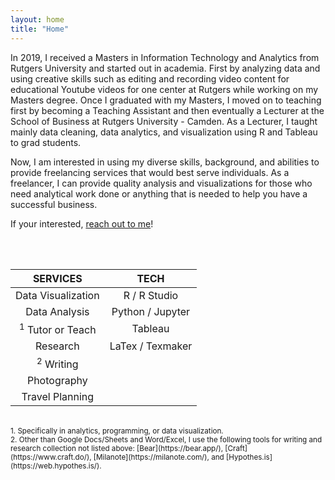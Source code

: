 ```yaml
---
layout: home
title: "Home"
---
```


In 2019, I received a Masters in Information Technology and Analytics from Rutgers University and started out in academia. First by analyzing data and using creative skills such as editing and recording video content for educational Youtube videos for one center at Rutgers while working on my Masters degree. Once I graduated with my Masters, I moved on to teaching first by becoming a Teaching Assistant and then eventually a Lecturer at the School of Business at Rutgers University - Camden. As a Lecturer, I taught mainly data cleaning, data analytics, and visualization using R and Tableau to grad students.  

Now, I am interested in using my diverse skills, background, and abilities to provide freelancing services that would best serve individuals. As a freelancer, I can provide quality analysis and visualizations for those who need analytical work done or anything that is needed to help you have a successful business.

If your interested, [reach out to me](mailto:akosar@fastmail.com)!


<br>
<br>


 SERVICES                                                   |  TECH         
:----------------------------------------------------------:| :-----------------:
  Data Visualization                                        |  R / R Studio     
  Data Analysis                                             |  Python / Jupyter  
  <sup>1</sup> Tutor or Teach                               |  Tableau          
  Research                                                  |    LaTex / Texmaker  
<sup>2</sup>  Writing                                       |      
  Photography                                               |         
  Travel Planning                                           |    

 <br>
 <sup> 1. Specifically in analytics, programming, or data visualization.</sup> <br>
 <sup> 2. Other than Google Docs/Sheets and Word/Excel, I use the following tools for writing and research collection not listed above: [Bear](https://bear.app/), [Craft](https://www.craft.do/), [Milanote](https://milanote.com/), and [Hypothes.is](https://web.hypothes.is/). </sup> <br>

<br>

